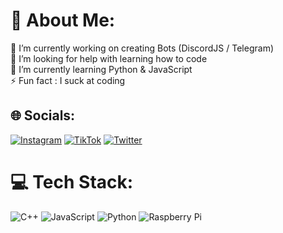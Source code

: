 # 💫 About Me:
🔭 I’m currently working on creating Bots (DiscordJS / Telegram)<br>🤝 I’m looking for help with learning how to code<br>🌱 I’m currently learning Python & JavaScript<br>⚡ Fun fact : I suck at coding 


## 🌐 Socials:
[![Instagram](https://img.shields.io/badge/Instagram-%23E4405F.svg?logo=Instagram&logoColor=white)](https://instagram.com/jialo.mi) [![TikTok](https://img.shields.io/badge/TikTok-%23000000.svg?logo=TikTok&logoColor=white)](https://tiktok.com/@jialo.mi) [![Twitter](https://img.shields.io/badge/Twitter-%231DA1F2.svg?logo=Twitter&logoColor=white)](https://twitter.com/Jeremyzy) 

# 💻 Tech Stack:
![C++](https://img.shields.io/badge/c++-%2300599C.svg?style=for-the-badge&logo=c%2B%2B&logoColor=white) ![JavaScript](https://img.shields.io/badge/javascript-%23323330.svg?style=for-the-badge&logo=javascript&logoColor=%23F7DF1E) ![Python](https://img.shields.io/badge/python-3670A0?style=for-the-badge&logo=python&logoColor=ffdd54) ![Raspberry Pi](https://img.shields.io/badge/-RaspberryPi-C51A4A?style=for-the-badge&logo=Raspberry-Pi)
